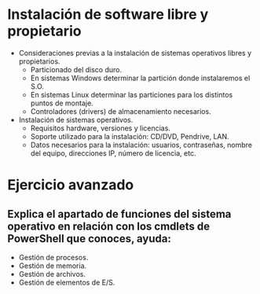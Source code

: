 # Instalación de software libre y propietario

- Consideraciones previas a la instalación de sistemas operativos libres y propietarios.
  - Particionado del disco duro.
  - En sistemas Windows determinar la partición donde instalaremos el S.O.
  - En sistemas Linux determinar las particiones para los distintos puntos de montaje.
  - Controladores (drivers) de almacenamiento necesarios.
- Instalación de sistemas operativos.
  - Requisitos hardware, versiones y licencias.
  - Soporte utilizado para la instalación: CD/DVD, Pendrive, LAN.
  - Datos necesarios para la instalación: usuarios, contraseñas, nombre del equipo, direcciones IP, número de licencia, etc.

# Ejercicio avanzado
## Explica el apartado de funciones del sistema operativo en relación con los cmdlets de PowerShell que conoces, ayuda:
- Gestión de procesos.
- Gestión de memoria.
- Gestión de archivos.
- Gestión de elementos de E/S.

